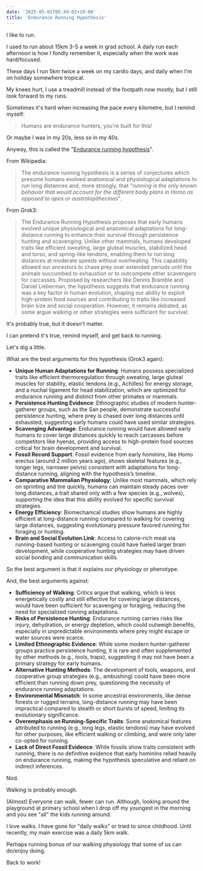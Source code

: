```yaml
---
date: '2025-05-01T05:49:02+10:00'
title: 'Endurance Running Hypothesis'
---
```


I like to run.

I used to run about 15km 3-5 a week in grad school. A daily run each afternoon is how I fondly remember it, especially when the work was hard/focused.

These days I run 5km twice a week on my cardio days, and daily when I'm on holiday somewhere tropical.

My knees hurt, I use a treadmill instead of the footpath now mostly, but I still look forward to my runs.

Sometimes it's hard when increasing the pace every kilometre, but I remind myself:

> Humans are endurance hunters, you're built for this!

Or maybe I was in my 20s, less so in my 40s.

Anyway, this is called the "[Endurance running hypothesis](https://en.wikipedia.org/wiki/Endurance_running_hypothesis)".

From Wikipedia:

> The endurance running hypothesis is a series of conjectures which presume humans evolved anatomical and physiological adaptations to run long distances and, more strongly, that "_running is the only known behavior that would account for the different body plans in Homo as opposed to apes or australopithecines_".

From Grok3:

> The Endurance Running Hypothesis proposes that early humans evolved unique physiological and anatomical adaptations for long-distance running to enhance their survival through persistence hunting and scavenging. Unlike other mammals, humans developed traits like efficient sweating, large gluteal muscles, stabilized head and torso, and spring-like tendons, enabling them to run long distances at moderate speeds without overheating. This capability allowed our ancestors to chase prey over extended periods until the animals succumbed to exhaustion or to outcompete other scavengers for carcasses. Proposed by researchers like Dennis Bramble and Daniel Lieberman, the hypothesis suggests that endurance running was a key factor in human evolution, shaping our ability to exploit high-protein food sources and contributing to traits like increased brain size and social cooperation. However, it remains debated, as some argue walking or other strategies were sufficient for survival.

It's probably true, but it doesn't matter.

I can pretend it's true, remind myself, and get back to running.

Let's dig a little.

What are the best arguments for this hypothesis (Grok3 again):

- **Unique Human Adaptations for Running**: Humans possess specialized traits like efficient thermoregulation through sweating, large gluteal muscles for stability, elastic tendons (e.g., Achilles) for energy storage, and a nuchal ligament for head stabilization, which are optimized for endurance running and distinct from other primates or mammals.
- **Persistence Hunting Evidence**: Ethnographic studies of modern hunter-gatherer groups, such as the San people, demonstrate successful persistence hunting, where prey is chased over long distances until exhausted, suggesting early humans could have used similar strategies.
- **Scavenging Advantage**: Endurance running would have allowed early humans to cover large distances quickly to reach carcasses before competitors like hyenas, providing access to high-protein food sources critical for brain development and survival.
- **Fossil Record Support**: Fossil evidence from early hominins, like Homo erectus (around 2 million years ago), shows skeletal features (e.g., longer legs, narrower pelvis) consistent with adaptations for long-distance running, aligning with the hypothesis’s timeline.
- **Comparative Mammalian Physiology**: Unlike most mammals, which rely on sprinting and tire quickly, humans can maintain steady paces over long distances, a trait shared only with a few species (e.g., wolves), supporting the idea that this ability evolved for specific survival strategies.
- **Energy Efficiency**: Biomechanical studies show humans are highly efficient at long-distance running compared to walking for covering large distances, suggesting evolutionary pressure favored running for foraging or hunting.
- **Brain and Social Evolution Link**: Access to calorie-rich meat via running-based hunting or scavenging could have fueled larger brain development, while cooperative hunting strategies may have driven social bonding and communication skills.

So the best argument is that it explains our physiology or phenotype.

And, the best arguments against:

- **Sufficiency of Walking**: Critics argue that walking, which is less energetically costly and still effective for covering large distances, would have been sufficient for scavenging or foraging, reducing the need for specialized running adaptations.
- **Risks of Persistence Hunting**: Endurance running carries risks like injury, dehydration, or energy depletion, which could outweigh benefits, especially in unpredictable environments where prey might escape or water sources were scarce.
- **Limited Ethnographic Evidence**: While some modern hunter-gatherer groups practice persistence hunting, it is rare and often supplemented by other methods (e.g., tools, traps), suggesting it may not have been a primary strategy for early humans.
- **Alternative Hunting Methods**: The development of tools, weapons, and cooperative group strategies (e.g., ambushing) could have been more efficient than running down prey, questioning the necessity of endurance running adaptations.
- **Environmental Mismatch**: In some ancestral environments, like dense forests or rugged terrains, long-distance running may have been impractical compared to stealth or short bursts of speed, limiting its evolutionary significance.
- **Overemphasis on Running-Specific Traits**: Some anatomical features attributed to running (e.g., long legs, elastic tendons) may have evolved for other purposes, like efficient walking or climbing, and were only later co-opted for running.
- **Lack of Direct Fossil Evidence**: While fossils show traits consistent with running, there is no definitive evidence that early hominins relied heavily on endurance running, making the hypothesis speculative and reliant on indirect inferences.

Nod.

Walking is probably enough.

(Almost) Everyone can walk, fewer can run. Although, looking around the playground at primary school when I drop off my youngest in the morning and you see "all" the kids _running_ around.

I love walks. I have gone for "daily walks" or tried to since childhood. Until recently, my main exercise was a daily 5km walk.

Perhaps running bonus of our walking physiology that some of us can do/enjoy doing.

Back to work!